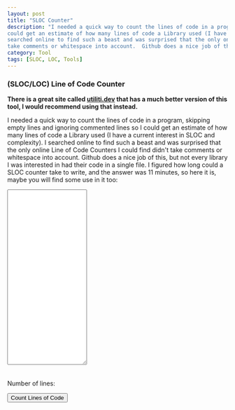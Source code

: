 ```yaml
---
layout: post
title: "SLOC Counter"
description: "I needed a quick way to count the lines of code in a program, skipping empty lines and ignoring commented lines so I
could get an estimate of how many lines of code a Library used (I have a current interest in SLOC and complexity).  I
searched online to find such a beast and was surprised that the only online Line of Code Counters I could find didn't
take comments or whitespace into account.  Github does a nice job of this, but not every ... "
category: Tool
tags: [SLOC, LOC, Tools]
---
```



### (SLOC/LOC) Line of Code Counter ###

**There is a great site called [utiliti.dev](https://utiliti.dev) that has a much better version of this tool, I would recommend using that instead.**

I needed a quick way to count the lines of code in a program, skipping empty lines and ignoring commented lines so I
could get an estimate of how many lines of code a Library used (I have a current interest in SLOC and complexity).  I
searched online to find such a beast and was surprised that the only online Line of Code Counters I could find didn't
take comments or whitespace into account.  Github does a nice job of this, but not every library I was interested
in had their code in a single file.  I figured how long could a SLOC counter take to write, and the answer was 11 minutes,
so here it is, maybe you will find some use in it too:

<textarea id="slocTextarea" style="height: 400px; margin: 0 auto 20px"></textarea>

<span id="countResult">Number of lines: </span>

<input type="button" id="countButton" value="Count Lines of Code">

<script src="//ajax.googleapis.com/ajax/libs/jquery/2.1.0/jquery.min.js"></script>
<script>
function getCommentState(line) {
    var commentEnd = /.*\*\//;
    var match = line.match(commentEnd);
    if (match) {
        var commentStart = /.*\/\*/;
        line = line.substr(match[0].length);
        match = line.match(commentStart);
        if (match) {
            return getCommentState(line.substr(match[0].length));
        }
        return false
    }
    return true;
}

$('#countButton').click(function() {
    var allLines = $('#slocTextarea').val();
    var arrayOfLines = allLines.match(/[^\r\n]+/g);
    var inComment = false;
    var commentLine = /^\s*\/\//;
    var commentStart = /^\s*(\S*)\s*\/\*/;
    var startSearch;
    var lineCount = 0;
    for (var i = 0; i < arrayOfLines.length; i++) {
        var line = arrayOfLines[i];
        if (inComment || !commentLine.test(line)) {
            if (!inComment) {
                var match = line.match(commentStart);
                if (match) {
                    inComment = true;
                    if (match[1]) {
                        lineCount++;
                    }
                    startSearch = match[0].length;
                } else {
                    lineCount++;
                }
            }  else {
                startSearch = 0;
            }
            if (inComment) {
                inComment = getCommentState(line.substr(startSearch));
            }

        }
    }
    $('#countResult').text('Number of lines: ' + lineCount);
});
</script>
